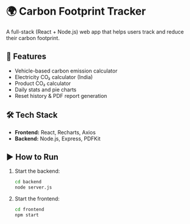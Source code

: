 # 🌍 Carbon Footprint Tracker

A full-stack (React + Node.js) web app that helps users track and reduce their carbon footprint.

## 🚀 Features
- Vehicle-based carbon emission calculator
- Electricity CO₂ calculator (India)
- Product CO₂ calculator
- Daily stats and pie charts
- Reset history & PDF report generation

## 🛠️ Tech Stack
- **Frontend:** React, Recharts, Axios
- **Backend:** Node.js, Express, PDFKit

## ▶️ How to Run
1. Start the backend:
   ```bash
   cd backend
   node server.js
2. Start the frontend:
   ```bash
   cd frontend
   npm start
